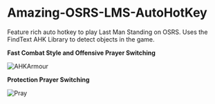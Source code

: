 # Amazing-OSRS-LMS-AutoHotKey

Feature rich auto hotkey to play Last Man Standing on OSRS. Uses the FindText AHK Library to detect objects in the game. 

**Fast Combat Style and Offensive Prayer Switching**

![AHKArmour](https://github.com/Tong1233/Amazing-OSRS-LMS-AutoHotKey/assets/74699244/289b1f43-0cbb-4b38-b06a-a8ce958d62d0)

**Protection Prayer Switching**

![Pray](https://github.com/Tong1233/Amazing-OSRS-LMS-AutoHotKey/assets/74699244/cf3062b0-d7c4-4ad5-b0f9-dc96bcf19060)
